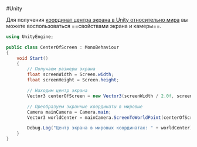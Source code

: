 #Unity

Для получения <u>координат центра экрана в Unity относительно мира</u> вы можете воспользоваться ==свойствами экрана и камеры==. 

```csharp
using UnityEngine;

public class CenterOfScreen : MonoBehaviour
{
    void Start()
    {
        // Получаем размеры экрана
        float screenWidth = Screen.width;
        float screenHeight = Screen.height;

        // Находим центр экрана
        Vector3 centerOfScreen = new Vector3(screenWidth / 2.0f, screenHeight / 2.0f, 0);

        // Преобразуем экранные координаты в мировые
        Camera mainCamera = Camera.main;
        Vector3 worldCenter = mainCamera.ScreenToWorldPoint(centerOfScreen);

        Debug.Log("Центр экрана в мировых координатах: " + worldCenter);
    }
}
```

